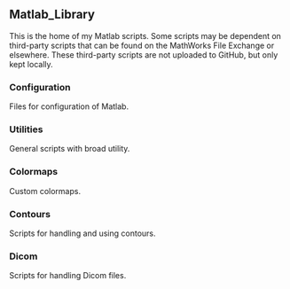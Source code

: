 ## Matlab_Library
This is the home of my Matlab scripts. Some scripts may be dependent on third-party scripts that can be found on the MathWorks File Exchange or elsewhere. These third-party scripts are not uploaded to GitHub, but only kept locally.

### Configuration
Files for configuration of Matlab.

### Utilities
General scripts with broad utility.

### Colormaps
Custom colormaps.

### Contours
Scripts for handling and using contours.

### Dicom
Scripts for handling Dicom files.
